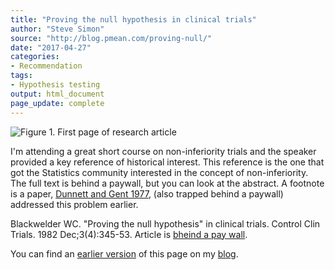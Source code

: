 ```yaml
---
title: "Proving the null hypothesis in clinical trials"
author: "Steve Simon"
source: "http://blog.pmean.com/proving-null/"
date: "2017-04-27"
categories:
- Recommendation
tags:
- Hypothesis testing
output: html_document
page_update: complete
---
```


![Figure 1. First page of research article](http://www.pmean.com/new-images/17/proving-null01.png)

<div class="notes">

I'm attending a great short course on non-inferiority trials and the speaker provided a key reference of historical interest. This reference is the one that got the Statistics community interested in the concept of non-inferiority. The full text is behind a paywall, but you can look at the abstract. A footnote is a paper, [Dunnett and Gent 1977][dun1], (also trapped behind a paywall) addressed this problem earlier.

Blackwelder WC. "Proving the null hypothesis" in clinical trials. Control Clin Trials. 1982 Dec;3(4):345-53. Article is [bheind a pay wall][bla1].

You can find an [earlier version][sim1] of this page on my [blog][sim2].

[sim1]: http://blog.pmean.com/proving-null/
[sim2]: http://blog.pmean.com

[bla1]: http://www.sciencedirect.com/science/article/pii/0197245682900241
[dun1]: https://www.ncbi.nlm.nih.gov/pubmed/588654

</div>
